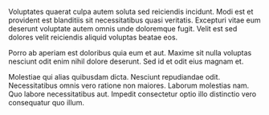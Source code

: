 Voluptates quaerat culpa autem soluta sed reiciendis incidunt. Modi est et provident est blanditiis sit necessitatibus quasi veritatis. Excepturi vitae eum deserunt voluptate autem omnis unde doloremque fugit. Velit est sed dolores velit reiciendis aliquid voluptas beatae eos.
 Porro ab aperiam est doloribus quia eum et aut. Maxime sit nulla voluptas nesciunt odit enim nihil dolore deserunt. Sed id et odit eius magnam et.
 Molestiae qui alias quibusdam dicta. Nesciunt repudiandae odit. Necessitatibus omnis vero ratione non maiores. Laborum molestias nam. Quo labore necessitatibus aut. Impedit consectetur optio illo distinctio vero consequatur quo illum.